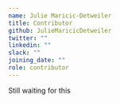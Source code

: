 ```yaml
---
name: Julie Maricic-Detweiler
title: Contributor
github: JulieMaricicDetweiler
twitter: ""
linkedin: ""
slack: ""
joining_date: ""
role: contributor
---
```


Still waiting for this
